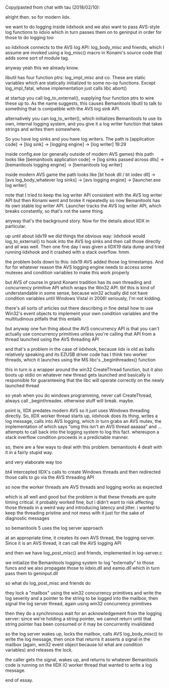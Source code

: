 Copy/pasted from chat with tau (2018/02/10):

alright then. so for modern iidx.

we want to do logging inside iidxhook and we also want to pass AVS-style log functions to iidxio which in turn passes them on to geninput in order for those to do logging too

so iidxhook connects to the AVS log API: log_body_misc and friends, which I assume are invoked using a log_misc() macro in Konami's source code that adds some sort of module tag.

anyway yeah this we already know.

libutil has four function ptrs: log_impl_misc and co. These are static variables which are statically initialized to some no-op functions. Except log_impl_fatal, whose implementation just calls libc abort()

at startup you call log_to_external(), supplying four function ptrs to wire these up to. As the name suggests, this causes Bemanitools libutil to talk to something that is compatible with the AVS log sink API.

alternatively you can log_to_writer(), which initializes Bemanitools to use its own, internal logging system, and you give it a log writer function that takes strings and writes them somewhere.

So you have log sinks and you have log writers. The path is [application code] -> [log sink] -> [logging engine] -> [log writer]
19:29

inside config.exe (or generally outside of modern AVS games) this path looks like [bemanitools application code] -> [log sinks passed across dlls] -> [bemanitools logging engine] -> [bemanitools log writer]

inside modern AVS game the path looks like [bt hook dll / bt iodev dll] -> [avs log_body_whatever log sinks] -> [avs logging engine] -> [launcher.exe log writer]

note that I tried to keep the log writer API consistent with the AVS log writer API but then Konami went and broke it repeatedly so now Bemanitools has its own stable log writer API. Launcher tracks the AVS log writer API, which breaks constantly, so that's not the same thing.

anyway that's the background story. Now for the details about IIDX in particular.

up until about iidx19 we did things the obvious way: iidxhook would log_to_external() to hook into the AVS log sinks and then call those directly and all was well. Then one fine day I was given a IIDX19 data dump and tried running iidxhook and it crashed with a stack overflow. hmm.

the problem boils down to this: iidx19 AVS added those log timestamps. And for for whatever reason the AVS logging engine needs to access some mutexes and condition variables to make this work properly

but AVS of course in grand Konami tradition has its own threading and concurrency primitive API which wraps the Win32 API. tbf this is kind of understandable in some sense, because win32 actually did not have condition variables until Windows Vista! in 2006! seriously, I'm not kidding.

there's all sorts of articles out there describing in fine detail how to use Win32's event objects to implement your own condition variables and the multitudinous pitfalls that this entails

but anyway one fun thing about the AVS concurrency API is that you can't actually use concurrency primitives unless you're calling that API from a thread launched using the AVS threading API

and that's a problem in the case of iidxhook, because iidx is old as balls relatively speaking and its EZUSB driver code has I think two worker threads, which it launches using the MS libc's _beginthreadex() function

this in turn is a wrapper around the win32 CreateThread function, but it also boots up stdio on whatever new thread gets launched and basically is responsible for guaranteeing that the libc will operate correctly on the newly launched thread

so yeah when you do windows programming, never call CreateThread, always call _beginthreadex. otherwise stuff will break. maybe.

point is, IIDX predates modern AVS so it just uses Windows threading directly. So, IIDX worker thread starts up, iidxhook does its thing, writes a log message, calls into AVS logging, which in turn grabs an AVS mutex, the implementation of which says "omg this isn't an AVS thread aaaaaa" and ... attempts to call back into the logging system to log this fact. whereupon a stack overflow condition proceeds in a predictable manner.

so, there are a few ways to deal with this problem. bemanitools 4 dealt with it in a fairly stupid way.

and very elaborate way too

bt4 intercepted IIDX's calls to create Windows threads and then redirected those calls to go via the AVS threading API

so now the worker threads are AVS threads and logging works as expected

which is all well and good but the problem is that these threads are quite timing critical. it probably worked fine, but i didn't want to risk affecting those threads in a weird way and introducing latency and jitter. i wanted to keep the threading pristine and not mess with it just for the sake of diagnostic messages

so bemanitools 5 uses the log server approach

at an appropriate time, it creates its own AVS thread, the logging server. Since it is an AVS thread, it can call the AVS logging API

and then we have log_post_misc() and friends, implemented in log-server.c

we initialize the Bemanitools logging system to log "externally" to those funcs and we also propagate those to iidxio.dll and eamio.dll which in turn pass them to geninput.dll

so what do log_post_misc and friends do

they lock a "mailbox" using the win32 concurrency primitives and write the log severity and a pointer to the string to be logged into the mailbox, then signal the log server thread, again using win32 concurrency primitives

then they do a synchronous wait for an acknowledgement from the logging server: since we're holding a string pointer, we cannot return until that string pointer has been consumed or it may be concurrently invalidated

so the log server wakes up, locks the mailbox, calls AVS log_body_misc() to write the log message, then once that returns it asserts a signal in the mailbox (again, win32 event object because lol what are condition variables) and releases the lock.

the caller gets the signal, wakes up, and returns to whatever Bemanitools code is running on the IIDX IO worker thread that wanted to write a log message.

end of essay.



